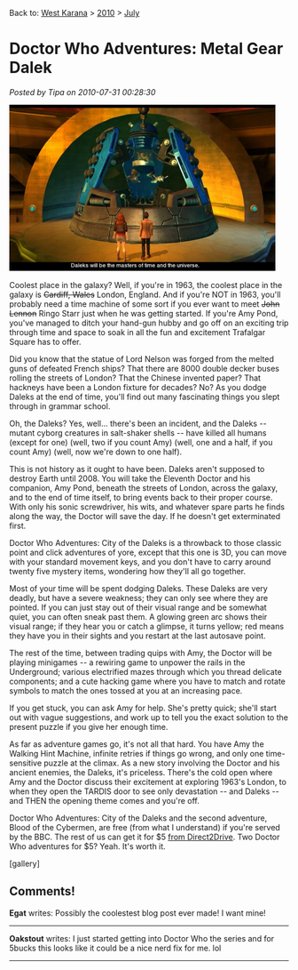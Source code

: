 Back to: [West Karana](/posts/westkarana.md) > [2010](/posts/2010/westkarana.md) > [July](./westkarana.md)
# Doctor Who Adventures: Metal Gear Dalek

*Posted by Tipa on 2010-07-31 00:28:30*

[![](../../../uploads/2010/07/DoctorWho_Pc-2010-07-30-23-20-53-51-480x299.jpg "The Daleks just want to exterminate. Is that so wrong?")](../../../uploads/2010/07/DoctorWho_Pc-2010-07-30-23-20-53-51.jpg)

Coolest place in the galaxy? Well, if you're in 1963, the coolest place in the galaxy is ~~Cardiff, Wales~~ London, England. And if you're NOT in 1963, you'll probably need a time machine of some sort if you ever want to meet ~~John Lennon~~ Ringo Starr just when he was getting started. If you're Amy Pond, you've managed to ditch your hand-gun hubby and go off on an exciting trip through time and space to soak in all the fun and excitement Trafalgar Square has to offer.

Did you know that the statue of Lord Nelson was forged from the melted guns of defeated French ships? That there are 8000 double decker buses rolling the streets of London? That the Chinese invented paper? That hackneys have been a London fixture for decades? No? As you dodge Daleks at the end of time, you'll find out many fascinating things you slept through in grammar school.

Oh, the Daleks? Yes, well... there's been an incident, and the Daleks -- mutant cyborg creatures in salt-shaker shells -- have killed all humans (except for one) (well, two if you count Amy) (well, one and a half, if you count Amy) (well, now we're down to one half).

This is not history as it ought to have been. Daleks aren't supposed to destroy Earth until 2008. You will take the Eleventh Doctor and his companion, Amy Pond, beneath the streets of London, across the galaxy, and to the end of time itself, to bring events back to their proper course. With only his sonic screwdriver, his wits, and whatever spare parts he finds along the way, the Doctor will save the day. If he doesn't get exterminated first.

Doctor Who Adventures: City of the Daleks is a throwback to those classic point and click adventures of yore, except that this one is 3D, you can move with your standard movement keys, and you don't have to carry around twenty five mystery items, wondering how they'll all go together.

Most of your time will be spent dodging Daleks. These Daleks are very deadly, but have a severe weakness; they can only see where they are pointed. If you can just stay out of their visual range and be somewhat quiet, you can often sneak past them. A glowing green arc shows their visual range; if they hear you or catch a glimpse, it turns yellow; red means they have you in their sights and you restart at the last autosave point.

The rest of the time, between trading quips with Amy, the Doctor will be playing minigames -- a rewiring game to unpower the rails in the Underground; various electrified mazes through which you thread delicate components; and a cute hacking game where you have to match and rotate symbols to match the ones tossed at you at an increasing pace.

If you get stuck, you can ask Amy for help. She's pretty quick; she'll start out with vague suggestions, and work up to tell you the exact solution to the present puzzle if you give her enough time. 

As far as adventure games go, it's not all that hard. You have Amy the Walking Hint Machine, infinite retries if things go wrong, and only one time-sensitive puzzle at the climax. As a new story involving the Doctor and his ancient enemies, the Daleks, it's priceless. There's the cold open where Amy and the Doctor discuss their excitement at exploring 1963's London, to when they open the TARDIS door to see only devastation -- and Daleks -- and THEN the opening theme comes and you're off.

Doctor Who Adventures: City of the Daleks and the second adventure, Blood of the Cybermen, are free (from what I understand) if you're served by the BBC. The rest of us can get it for $5 [from Direct2Drive](http://www.direct2drive.com/3/9642/product/Buy-Doctor-Who:-The-Adventure-Games---Episode-1-and-2-Download). Two Doctor Who adventures for $5? Yeah. It's worth it.

[gallery]
## Comments!

**Egat** writes: Possibly the coolestest blog post ever made! I want mine!

---

**Oakstout** writes: I just started getting into Doctor Who the series and for 5bucks this looks like it could be a nice nerd fix for me. lol

---

